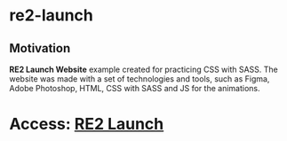 # re2-launch

## Motivation
<b>RE2 Launch Website</b> example created for practicing CSS with SASS.
The website was made with a set of technologies and tools, such as Figma, Adobe Photoshop, HTML, CSS with SASS and JS for the animations.

# Access: <a href="https://marcelomuller.github.io/re2-launch/">RE2 Launch</a>
